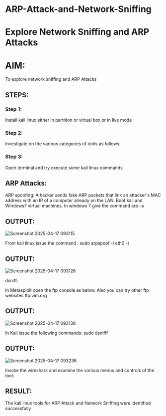 # ARP-Attack-and-Network-Sniffing
# Explore Network Sniffing and ARP Attacks

# AIM:

To explore network sniffing and ARP Attacks

## STEPS:

### Step 1:

Install kali linux either in partition or virtual box or in live mode

### Step 2:

Investigate on the various categories of tools as follows:


### Step 3:
Open terminal and try execute some kali linux commands

## ARP Attacks:  
ARP spoofing: A hacker sends fake ARP packets that link an attacker's MAC address with an IP of a computer already on the LAN. 
Boot kali and Windows7 virtual machines.
In windows 7 give the command arp -a
## OUTPUT:
![Screenshot 2025-04-17 093115](https://github.com/user-attachments/assets/6a3d7b61-1f6f-406b-b249-2cbf281a094b)


From kali linux issue the command :
sudo arpspoof -i eth0 -t <target system> <gateway>
## OUTPUT:
![Screenshot 2025-04-17 093126](https://github.com/user-attachments/assets/4ffb55df-b283-4f95-8929-74ad808e0bfd)


 dsniff:






In Metasploit open the ftp console as below. Also you can try other ftp websites ftp.vim.org
## OUTPUT:
![Screenshot 2025-04-17 093138](https://github.com/user-attachments/assets/98a11841-e660-499b-8b6e-232b153bb7c8)




In Kali issue the following commands:
sudo dsnifff
## OUTPUT:
![Screenshot 2025-04-17 093236](https://github.com/user-attachments/assets/03756b27-43c4-4ba8-ae0c-e902064d5be1)



Invoke the wireshark and examine the various menus  and controls of the tool:


## RESULT:
The kali linux tools for ARP Attack and Network Sniffing were identified successfully
